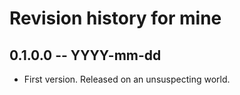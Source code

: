 # Revision history for mine

## 0.1.0.0 -- YYYY-mm-dd

* First version. Released on an unsuspecting world.
